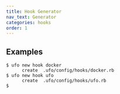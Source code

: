 ```yaml
---
title: Hook Generator
nav_text: Generator
categories: hooks
order: 1
---
```


## Examples

    $ ufo new hook docker
          create  .ufo/config/hooks/docker.rb
    $ ufo new hook ufo
          create  .ufo/config/hooks/ufo.rb
    $